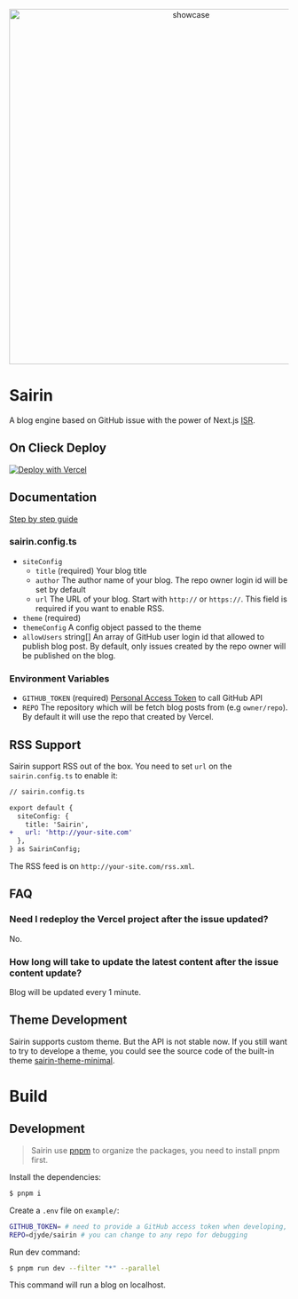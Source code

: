 
<p align="center">
  <img width="640" src="https://user-images.githubusercontent.com/914329/155258608-6f1ecbdd-d1e0-4ee0-813f-4c02d92c13ec.png" alt="showcase">
</p>


# Sairin

A blog engine based on GitHub issue with the power of Next.js [ISR](https://nextjs.org/docs/basic-features/data-fetching/incremental-static-regeneration).

## On Clieck Deploy

<a target="_blank" href="https://vercel.com/new/clone?repository-url=https%3A%2F%2Fgithub.com%2Fdjyde%2Fsairin-starter&env=GITHUB_TOKEN&envDescription=GitHub%20personal%20access%20token&envLink=https%3A%2F%2Fgithub.com%2Fsettings%2Ftokens"><img src="https://vercel.com/button" alt="Deploy with Vercel"/></a>

## Documentation

[Step by step guide](https://blog.sairinjs.com/blog/introducing-sairin)

### sairin.config.ts

- `siteConfig`
  - `title` (required) Your blog title
  - `author` The author name of your blog. The repo owner login id will be set by default
  - `url` The URL of your blog. Start with `http://` or `https://`. This field is required if you want to enable RSS.
- `theme` (required)
- `themeConfig` A config object passed to the theme
- `allowUsers` string[] An array of GitHub user login id that allowed to publish blog post. By default, only issues created by the repo owner will be published on the blog.

### Environment Variables

- `GITHUB_TOKEN` (required) [Personal Access Token](https://github.com/settings/tokens) to call GitHub API
- `REPO` The repository which will be fetch blog posts from (e.g `owner/repo`). By default it will use the repo that created by Vercel.

## RSS Support

Sairin support RSS out of the box. You need to set `url` on the `sairin.config.ts` to enable it:

```diff
// sairin.config.ts

export default {
  siteConfig: {
    title: 'Sairin',
+   url: 'http://your-site.com'
  },
} as SairinConfig;
```

The RSS feed is on `http://your-site.com/rss.xml`.

## FAQ

### Need I redeploy the Vercel project after the issue updated?

No.

### How long will take to update the latest content after the issue content update?

Blog will be updated every 1 minute.

## Theme Development

Sairin supports custom theme. But the API is not stable now. If you still want to try to develope a theme, you could see the source code of the built-in theme [sairin-theme-minimal](https://github.com/djyde/sairin/tree/master/packages/sairin-theme-minimal).

# Build

## Development

> Sairin use [pnpm](https://pnpm.io) to organize the packages, you need to install pnpm first.

Install the dependencies:

```bash
$ pnpm i
```

Create a `.env` file on `example/`:

```bash
GITHUB_TOKEN= # need to provide a GitHub access token when developing, or it will reach the API request rate limit.
REPO=djyde/sairin # you can change to any repo for debugging
```

Run dev command:

```bash
$ pnpm run dev --filter "*" --parallel
```

This command will run a blog on localhost.
